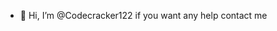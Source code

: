 - 👋 Hi, I’m @Codecracker122
if you want any help contact me

<!---
Codecracker122/Codecracker122 is a ✨ special ✨ repository because its `README.md` (this file) appears on your GitHub profile.
You can click the Preview link to take a look at your changes.
--->
